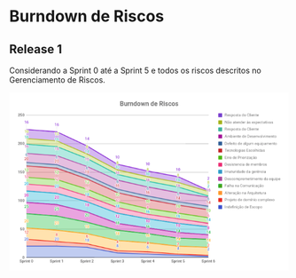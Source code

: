 # Burndown de Riscos

## Release 1 

Considerando a Sprint 0 até a Sprint 5 e todos os riscos descritos no Gerenciamento de Riscos.

![](./images/burndown-riscos-r1.png)